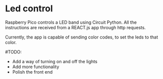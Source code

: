 # Led control

Raspberry Pico controls a LED band using Circuit Python. All the instructions are received from a REACT.js app through http requests.

Currently, the app is capable of sending color codes, to set the leds to that color.

#TODO:

- Add a way of turning on and off the lights
- Add more functionality
- Polish the front end
